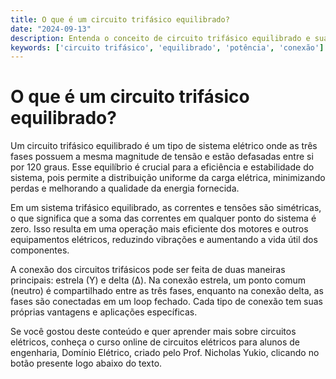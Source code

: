 ```yaml
---
title: O que é um circuito trifásico equilibrado?
date: "2024-09-13"
description: Entenda o conceito de circuito trifásico equilibrado e sua importância em sistemas elétricos.
keywords: ['circuito trifásico', 'equilibrado', 'potência', 'conexão']
---
```


# O que é um circuito trifásico equilibrado?

Um circuito trifásico equilibrado é um tipo de sistema elétrico onde as três fases possuem a mesma magnitude de tensão e estão defasadas entre si por 120 graus. Esse equilíbrio é crucial para a eficiência e estabilidade do sistema, pois permite a distribuição uniforme da carga elétrica, minimizando perdas e melhorando a qualidade da energia fornecida.

Em um sistema trifásico equilibrado, as correntes e tensões são simétricas, o que significa que a soma das correntes em qualquer ponto do sistema é zero. Isso resulta em uma operação mais eficiente dos motores e outros equipamentos elétricos, reduzindo vibrações e aumentando a vida útil dos componentes.

A conexão dos circuitos trifásicos pode ser feita de duas maneiras principais: estrela (Y) e delta (Δ). Na conexão estrela, um ponto comum (neutro) é compartilhado entre as três fases, enquanto na conexão delta, as fases são conectadas em um loop fechado. Cada tipo de conexão tem suas próprias vantagens e aplicações específicas.

Se você gostou deste conteúdo e quer aprender mais sobre circuitos elétricos, conheça o curso online de circuitos elétricos para alunos de engenharia, Domínio Elétrico, criado pelo Prof. Nicholas Yukio, clicando no botão presente logo abaixo do texto.